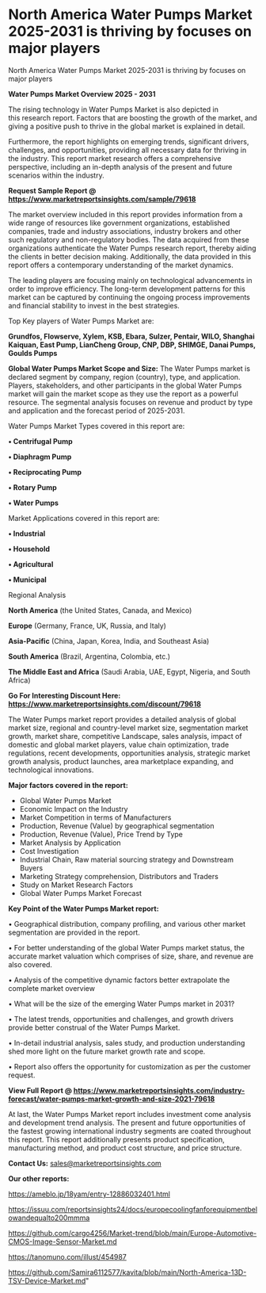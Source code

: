 # North America Water Pumps Market 2025-2031 is thriving by focuses on major players
North America Water Pumps Market 2025-2031 is thriving by focuses on major players

<Strong> Water Pumps Market Overview 2025 - 2031</strong>

The rising technology in Water Pumps Market is also depicted in this research report. Factors that are boosting the growth of the market, and giving a positive push to thrive in the global market is explained in detail.

Furthermore, the report highlights on emerging trends, significant drivers, challenges, and opportunities, providing all necessary data for thriving in the industry. This report market research offers a comprehensive perspective, including an in-depth analysis of the present and future scenarios within the industry.

<strong>Request Sample Report @ <a href=https://www.marketreportsinsights.com/sample/79618>https://www.marketreportsinsights.com/sample/79618</a></strong>

The market overview included in this report provides information from a wide range of resources like government organizations, established companies, trade and industry associations, industry brokers and other such regulatory and non-regulatory bodies. The data acquired from these organizations authenticate the Water Pumps research report, thereby aiding the clients in better decision making. Additionally, the data provided in this report offers a contemporary understanding of the market dynamics.

The leading players are focusing mainly on technological advancements in order to improve efficiency. The long-term development patterns for this market can be captured by continuing the ongoing process improvements and financial stability to invest in the best strategies.

Top Key players of Water Pumps Market are:

<strong>Grundfos, Flowserve, Xylem, KSB, Ebara, Sulzer, Pentair, WILO, Shanghai Kaiquan, East Pump, LianCheng Group, CNP, DBP, SHIMGE, Danai Pumps, Goulds Pumps</strong>

<strong><b>Global Water Pumps Market Scope and Size:</b></strong>
The Water Pumps market is declared segment by company, region (country), type, and application. Players, stakeholders, and other participants in the global Water Pumps market will gain the market scope as they use the report as a powerful resource. The segmental analysis focuses on revenue and product by type and application and the forecast period of 2025-2031.

Water Pumps Market Types covered in this report are:

<strong>• Centrifugal Pump

• Diaphragm Pump

• Reciprocating Pump

• Rotary Pump

• Water Pumps</strong>

Market Applications covered in this report are:

<strong>• Industrial

• Household

• Agricultural

• Municipal</strong> 

Regional Analysis

<strong>North America</strong> (the United States, Canada, and Mexico)

<strong>Europe</strong> (Germany, France, UK, Russia, and Italy)

<strong>Asia-Pacific</strong> (China, Japan, Korea, India, and Southeast Asia)

<strong>South America</strong> (Brazil, Argentina, Colombia, etc.)

<strong>The Middle East and Africa</strong> (Saudi Arabia, UAE, Egypt, Nigeria, and South Africa)

<strong>Go For Interesting Discount Here: <a href=https://www.marketreportsinsights.com/discount/79618>https://www.marketreportsinsights.com/discount/79618</a></strong>

The Water Pumps market report provides a detailed analysis of global market size, regional and country-level market size, segmentation market growth, market share, competitive Landscape, sales analysis, impact of domestic and global market players, value chain optimization, trade regulations, recent developments, opportunities analysis, strategic market growth analysis, product launches, area marketplace expanding, and technological innovations.

<strong><b>Major factors covered in the report:</b></strong>
<ul>
  <li>Global Water Pumps Market </li>
  <li>Economic Impact on the Industry</li>
  <li>Market Competition in terms of Manufacturers</li>
  <li>Production, Revenue (Value) by geographical segmentation</li>
  <li>Production, Revenue (Value), Price Trend by Type</li>
  <li>Market Analysis by Application</li>
  <li>Cost Investigation</li>
  <li>Industrial Chain, Raw material sourcing strategy and Downstream Buyers</li>
  <li>Marketing Strategy comprehension, Distributors and Traders</li>
  <li>Study on Market Research Factors</li>
  <li>Global Water Pumps Market Forecast</li>
</ul>

<strong><b>Key Point of the Water Pumps Market report:</b></strong>

• Geographical distribution, company profiling, and various other market segmentation are provided in the report.

• For better understanding of the global Water Pumps market status, the accurate market valuation which comprises of size, share, and revenue are also covered.

• Analysis of the competitive dynamic factors better extrapolate the complete market overview

• What will be the size of the emerging Water Pumps market in 2031?

• The latest trends, opportunities and challenges, and growth drivers provide better construal of the Water Pumps Market.

• In-detail industrial analysis, sales study, and production understanding shed more light on the future market growth rate and scope.

• Report also offers the opportunity for customization as per the customer request.

<strong><b>View Full Report @ <a href=https://www.marketreportsinsights.com/industry-forecast/water-pumps-market-growth-and-size-2021-79618>https://www.marketreportsinsights.com/industry-forecast/water-pumps-market-growth-and-size-2021-79618</a></b></strong>


At last, the Water Pumps Market report includes investment come analysis and development trend analysis. The present and future opportunities of the fastest growing international industry segments are coated throughout this report. This report additionally presents product specification, manufacturing method, and product cost structure, and price structure.

<strong>Contact Us:</strong>
sales@marketreportsinsights.com

<strong>Our other reports:</strong>

<a href=https://ameblo.jp/18yam/entry-12886032401.html>https://ameblo.jp/18yam/entry-12886032401.html</a>

<a href=https://issuu.com/reportsinsights24/docs/europecoolingfanforequipmentbelowandequalto200mmma>https://issuu.com/reportsinsights24/docs/europecoolingfanforequipmentbelowandequalto200mmma</a>

<a href=https://github.com/cargo4256/Market-trend/blob/main/Europe-Automotive-CMOS-Image-Sensor-Market.md>https://github.com/cargo4256/Market-trend/blob/main/Europe-Automotive-CMOS-Image-Sensor-Market.md</a>

<a href=https://tanomuno.com/illust/454987>https://tanomuno.com/illust/454987</a>

<a href=https://github.com/Samira6112577/kavita/blob/main/North-America-13D-TSV-Device-Market.md>https://github.com/Samira6112577/kavita/blob/main/North-America-13D-TSV-Device-Market.md</a>"
